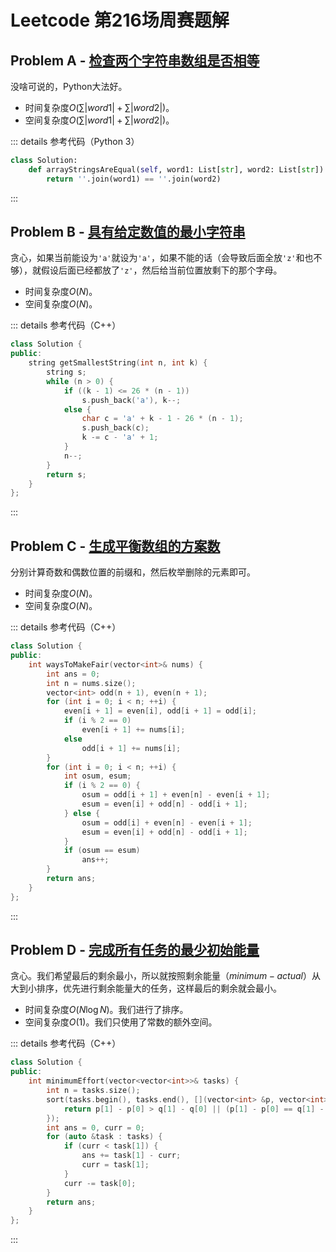 # Leetcode 第216场周赛题解

## Problem A - [检查两个字符串数组是否相等](https://leetcode-cn.com/problems/check-if-two-string-arrays-are-equivalent/)

没啥可说的，Python大法好。

- 时间复杂度$O(\sum|word1|+\sum|word2|)$。
- 空间复杂度$O(\sum|word1|+\sum|word2|)$。

::: details 参考代码（Python 3）

```python
class Solution:
    def arrayStringsAreEqual(self, word1: List[str], word2: List[str]) -> bool:
        return ''.join(word1) == ''.join(word2)
```

:::

## Problem B - [具有给定数值的最小字符串](https://leetcode-cn.com/problems/smallest-string-with-a-given-numeric-value/)

贪心，如果当前能设为`'a'`就设为`'a'`，如果不能的话（会导致后面全放`'z'`和也不够），就假设后面已经都放了`'z'`，然后给当前位置放剩下的那个字母。

- 时间复杂度$O(N)$。
- 空间复杂度$O(N)$。

::: details 参考代码（C++）

```cpp
class Solution {
public:
    string getSmallestString(int n, int k) {
        string s;
        while (n > 0) {
            if ((k - 1) <= 26 * (n - 1))
                s.push_back('a'), k--;
            else {
                char c = 'a' + k - 1 - 26 * (n - 1);
                s.push_back(c);
                k -= c - 'a' + 1;
            }
            n--;
        }
        return s;
    }
};      
```

:::

## Problem C - [生成平衡数组的方案数](https://leetcode-cn.com/problems/ways-to-make-a-fair-array/)

分别计算奇数和偶数位置的前缀和，然后枚举删除的元素即可。

- 时间复杂度$O(N)$。
- 空间复杂度$O(N)$。

::: details 参考代码（C++）

```cpp
class Solution {
public:
    int waysToMakeFair(vector<int>& nums) {
        int ans = 0;
        int n = nums.size();
        vector<int> odd(n + 1), even(n + 1);
        for (int i = 0; i < n; ++i) {
            even[i + 1] = even[i], odd[i + 1] = odd[i];
            if (i % 2 == 0)
                even[i + 1] += nums[i];
            else
                odd[i + 1] += nums[i];
        }
        for (int i = 0; i < n; ++i) {
            int osum, esum;
            if (i % 2 == 0) {
                osum = odd[i + 1] + even[n] - even[i + 1];
                esum = even[i] + odd[n] - odd[i + 1];
            } else {
                osum = odd[i] + even[n] - even[i + 1];
                esum = even[i] + odd[n] - odd[i + 1];
            }
            if (osum == esum)
                ans++;
        }
        return ans;
    }
};
```

:::

## Problem D - [完成所有任务的最少初始能量](https://leetcode-cn.com/problems/minimum-initial-energy-to-finish-tasks/)

贪心。我们希望最后的剩余最小，所以就按照剩余能量（$minimum-actual$）从大到小排序，优先进行剩余能量大的任务，这样最后的剩余就会最小。

- 时间复杂度$O(N\log N)$。我们进行了排序。
- 空间复杂度$O(1)$。我们只使用了常数的额外空间。

::: details 参考代码（C++）

```cpp
class Solution {
public:
    int minimumEffort(vector<vector<int>>& tasks) {
        int n = tasks.size();
        sort(tasks.begin(), tasks.end(), [](vector<int> &p, vector<int> &q) {
            return p[1] - p[0] > q[1] - q[0] || (p[1] - p[0] == q[1] - q[0] && p[1] > q[1]); 
        });
        int ans = 0, curr = 0;
        for (auto &task : tasks) {
            if (curr < task[1]) {
                ans += task[1] - curr;
                curr = task[1];
            }
            curr -= task[0];
        }
        return ans;
    }
};
```

:::

<Utterances />
